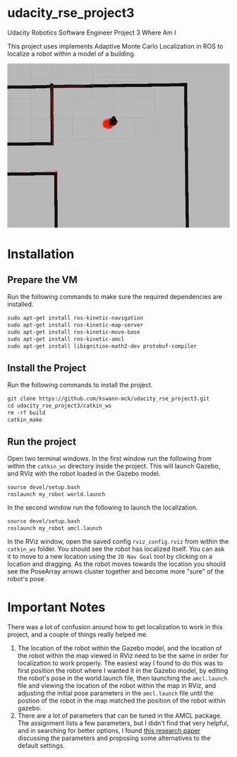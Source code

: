 # udacity_rse_project3
Udacity Robotics Software Engineer Project 3 Where Am I

This project uses implements Adaptive Monte Carlo Localization in ROS to localize a robot within a model of a building.

![robot_localization.png](img/robot_localization.png)

# Installation

## Prepare the VM

Run the following commands to make sure the required dependencies are installed.

```
sudo apt-get install ros-kinetic-navigation
sudo apt-get install ros-kinetic-map-server
sudo apt-get install ros-kinetic-move-base
sudo apt-get install ros-kinetic-amcl
sudo apt-get install libignition-math2-dev protobuf-compiler
```

## Install the Project

Run the following commands to install the project.

```
git clone https://github.com/kswann-mck/udacity_rse_project3.git
cd udacity_rse_project3/catkin_ws
rm -rf build
catkin_make
```

## Run the project

Open two terminal windows. In the first window run the following from within the `catkin_ws` directory inside the project. This will launch Gazebo, and RViz with the robot loaded in the Gazebo model.

```
source devel/setup.bash
roslaunch my_robot world.launch
```

In the second window run the following to launch the localization.

```
source devel/setup.bash
roslaunch my_robot amcl.launch
```

In the RViz window, open the saved config `rviz_config.rviz` from within the `catkin_ws` folder. You should see the robot has localized itself. You can ask it to move to a new location using the `2D Nav Goal` tool by clicking on a location and dragging. As the robot moves towards the location you should see the PoseArray arrows cluster together and become more "sure" of the robot's pose.

# Important Notes

There was a lot of confusion around how to get localization to work in this project, and a couple of things really helped me.

1. The location of the robot within the Gazebo model, and the location of the robot within the map viewed in RViz need to be the same in order for localization to work properly. The easiest way I found to do this was to first position the robot where I wanted it in the Gazebo model, by editing the robot's pose in the world.launch file, then launching the `amcl.launch` file and viewing the location of the robot within the map in RViz, and adjusting the initial pose parameters in the `amcl.launch` file until the postion of the robot in the map matched the position of the robot within gazebo.
2. There are a lot of parameters that can be tuned in the AMCL package. The assignment lists a few parameters, but I didn't find that very helpful, and in searching for better options, I found [this research paper](https://www.researchgate.net/publication/349602009_An_Extended_Analysis_on_Tuning_The_Parameters_of_Adaptive_Monte_Carlo_Localization_ROS_Package_in_an_Automated_Guided_Vehicle/fulltext/6037cd1a4585158939cd8ec5/An-Extended-Analysis-on-Tuning-The-Parameters-of-Adaptive-Monte-Carlo-Localization-ROS-Package-in-an-Automated-Guided-Vehicle.pdf) discussing the parameters and proposing some alternatives to the default settings. 
